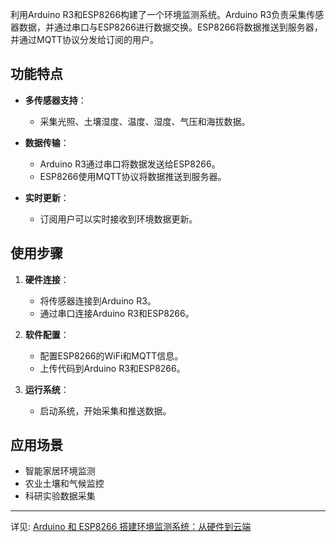 利用Arduino R3和ESP8266构建了一个环境监测系统。Arduino R3负责采集传感器数据，并通过串口与ESP8266进行数据交换。ESP8266将数据推送到服务器，并通过MQTT协议分发给订阅的用户。

## 功能特点

- **多传感器支持**：
  - 采集光照、土壤湿度、温度、湿度、气压和海拔数据。

- **数据传输**：
  - Arduino R3通过串口将数据发送给ESP8266。
  - ESP8266使用MQTT协议将数据推送到服务器。

- **实时更新**：
  - 订阅用户可以实时接收到环境数据更新。

## 使用步骤

1. **硬件连接**：
   - 将传感器连接到Arduino R3。
   - 通过串口连接Arduino R3和ESP8266。

2. **软件配置**：
   - 配置ESP8266的WiFi和MQTT信息。
   - 上传代码到Arduino R3和ESP8266。

3. **运行系统**：
   - 启动系统，开始采集和推送数据。

## 应用场景

- 智能家居环境监测
- 农业土壤和气候监控
- 科研实验数据采集

---
详见: [Arduino 和 ESP8266 搭建环境监测系统：从硬件到云端](https://juejin.cn/editor/drafts/7460746751722536997)
